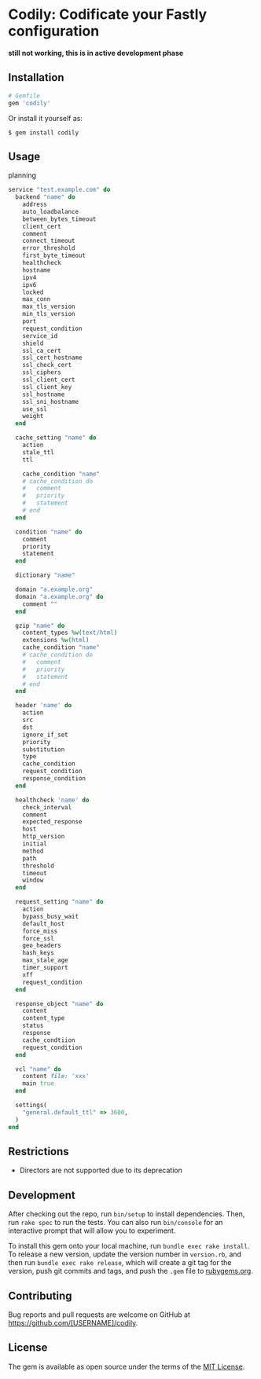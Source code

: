 # Codily: Codificate your Fastly configuration

__still not working, this is in active development phase__

## Installation

```ruby
# Gemfile
gem 'codily'
```

Or install it yourself as:

    $ gem install codily

## Usage

planning

``` ruby
service "test.example.com" do
  backend "name" do
    address
    auto_loadbalance
    between_bytes_timeout
    client_cert
    comment
    connect_timeout
    error_threshold
    first_byte_timeout
    healthcheck
    hostname
    ipv4
    ipv6
    locked
    max_conn
    max_tls_version
    min_tls_version
    port
    request_condition
    service_id
    shield
    ssl_ca_cert
    ssl_cert_hostname
    ssl_check_cert
    ssl_ciphers
    ssl_client_cert
    ssl_client_key
    ssl_hostname
    ssl_sni_hostname
    use_ssl
    weight
  end

  cache_setting "name" do
    action
    stale_ttl
    ttl

    cache_condition "name"
    # cache_condition do
    #   comment
    #   priority
    #   statement
    # end
  end

  condition "name" do
    comment
    priority
    statement
  end

  dictionary "name"

  domain "a.example.org"
  domain "a.example.org" do
    comment ""
  end

  gzip "name" do
    content_types %w(text/html)
    extensions %w(html)
    cache_condition "name"
    # cache_condition do
    #   comment
    #   priority
    #   statement
    # end
  end

  header 'name' do
    action
    src
    dst
    ignore_if_set
    priority
    substitution
    type
    cache_condition
    request_condition
    response_condition
  end

  healthcheck 'name' do
    check_interval
    comment
    expected_response
    host
    http_version
    initial
    method
    path
    threshold
    timeout
    window
  end

  request_setting "name" do
    action
    bypass_busy_wait
    default_host
    force_miss
    force_ssl
    geo_headers
    hash_keys
    max_stale_age
    timer_support
    xff
    request_condition
  end

  response_object "name" do
    content
    content_type
    status
    response
    cache_condtiion
    request_condition
  end

  vcl "name" do
    content file: 'xxx'
    main true
  end

  settings(
    "general.default_ttl" => 3600,
  )
end
```

## Restrictions

- Directors are not supported due to its deprecation

## Development

After checking out the repo, run `bin/setup` to install dependencies. Then, run `rake spec` to run the tests. You can also run `bin/console` for an interactive prompt that will allow you to experiment.

To install this gem onto your local machine, run `bundle exec rake install`. To release a new version, update the version number in `version.rb`, and then run `bundle exec rake release`, which will create a git tag for the version, push git commits and tags, and push the `.gem` file to [rubygems.org](https://rubygems.org).

## Contributing

Bug reports and pull requests are welcome on GitHub at https://github.com/[USERNAME]/codily.


## License

The gem is available as open source under the terms of the [MIT License](http://opensource.org/licenses/MIT).

